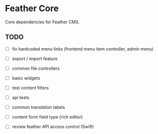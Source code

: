 # Feather Core

Core dependencies for Feather CMS.


## TODO

- [ ] fix hardcoded menu links (frontend menu item controller, admin menu)
- [ ] export / import feature
- [ ] common file controllers
- [ ] basic widgets
- [ ] test content filters
- [ ] api tests
- [ ] common translation labels
- [ ] content form field type (rich editor)
- [ ] review feather API access control (Swift)

